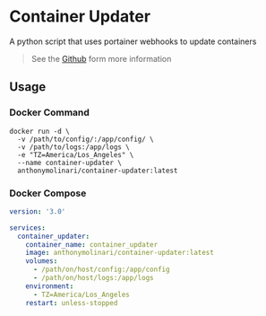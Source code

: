 # Container Updater
A python script that uses portainer webhooks to update containers

> See the [Github](https://github.com/anthonymolinari/container-updater) form more information

## Usage

### Docker Command
```shell
docker run -d \
  -v /path/to/config/:/app/config/ \
  -v /path/to/logs:/app/logs \
  -e "TZ=America/Los_Angeles" \
  --name container-updater \
  anthonymolinari/container-updater:latest
```

### Docker Compose
```yaml
version: '3.0'

services:
  container_updater:
    container_name: container_updater
    image: anthonymolinari/container-updater:latest
    volumes:
      - /path/on/host/config:/app/config
      - /path/on/host/logs:/app/logs
    environment:
      - TZ=America/Los_Angeles
    restart: unless-stopped
```
